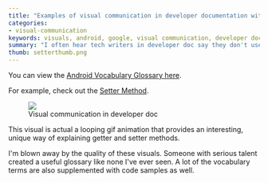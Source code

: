 ```yaml
---
title: "Examples of visual communication in developer documentation with the Android Vocabulary Glossary"
categories:
- visual-communication
keywords: visuals, android, google, visual communication, developer documentation
summary: "I often hear tech writers in developer doc say they don't use a lot of visuals because users just want code samples. While code samples certainly connect well with users, there's also room to clarify difficult concepts through conceptual illustrations. The Android Vocabulary Glossary provides a perfect example of this."
thumb: setterthumb.png
---
```


You can view the [Android Vocabulary Glossary here](https://developers.google.com/android/for-all/vocab-words/).

For example, check out the [Setter Method](https://google-developers.appspot.com/android/for-all/vocab-words/index_0172fb7b3e434aea701aa821ef43d5df.frame?card=setter-method#).

<figure><a href="https://developers.google.com/android/for-all/vocab-words/"><img src="{{ "https://s3-us-west-1.amazonaws.com/idratherbewritingmedia.com/images/gettersettermethods.png" | prepend: site.baseurl }}"/></a><figcaption>Visual communication in developer doc</figcaption></figure>

This visual is actual a looping gif animation that provides an interesting, unique way of explaining getter and setter methods.

I'm blown away by the quality of these visuals. Someone with serious talent created a useful glossary like none I've ever seen. A lot of the vocabulary terms are also supplemented with code samples as well.
